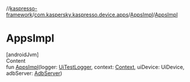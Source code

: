 //[kaspresso-framework](../../index.md)/[com.kaspersky.kaspresso.device.apps](../index.md)/[AppsImpl](index.md)/[AppsImpl](-apps-impl.md)



# AppsImpl  
[androidJvm]  
Content  
fun [AppsImpl](-apps-impl.md)(logger: [UiTestLogger](../../com.kaspersky.kaspresso.logger/-ui-test-logger/index.md), context: [Context](https://developer.android.com/reference/kotlin/android/content/Context.html), uiDevice: UiDevice, adbServer: [AdbServer](../../com.kaspersky.kaspresso.device.server/-adb-server/index.md))  



